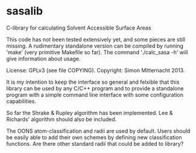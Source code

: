 sasalib
=======

C-library for calculating Solvent Accessible Surface Areas

This code has not been tested extensively yet, and some pieces are
still missing. A rudimentary standalone version can be compiled by
running 'make' (very primitive Makefile so far). The command
'./calc_sasa -h' will give information about usage.

License: GPLv3 (see file COPYING). Copyright: Simon Mitternacht 2013.

It is my intention to keep the interface so general and felxible that
this library can be used by any C/C++ program and to provide a
standalone program with a simple command line interface with some
configuration capabilities.

So far the Shrake & Rupley algorithm has been implemented. Lee &
Richards' algorithm should also be included. 

The OONS atom-classification and radii are used by default. Users
should be easily able to add their own schemes by defining new
classification functions. Are there other standard radii that could be
added to library?
